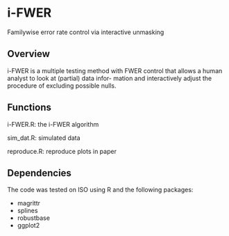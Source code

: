 # i-FWER
Familywise error rate control via interactive unmasking

## Overview
i-FWER is a multiple testing method with FWER control that allows a human analyst to look at (partial) data infor- mation and interactively adjust the procedure of excluding possible nulls.

## Functions
i-FWER.R:    the i-FWER algorithm

sim_dat.R:   simulated data

reproduce.R: reproduce plots in paper

## Dependencies
The code was tested on ISO using R and the following packages:
* magrittr
* splines
* robustbase
* ggplot2
